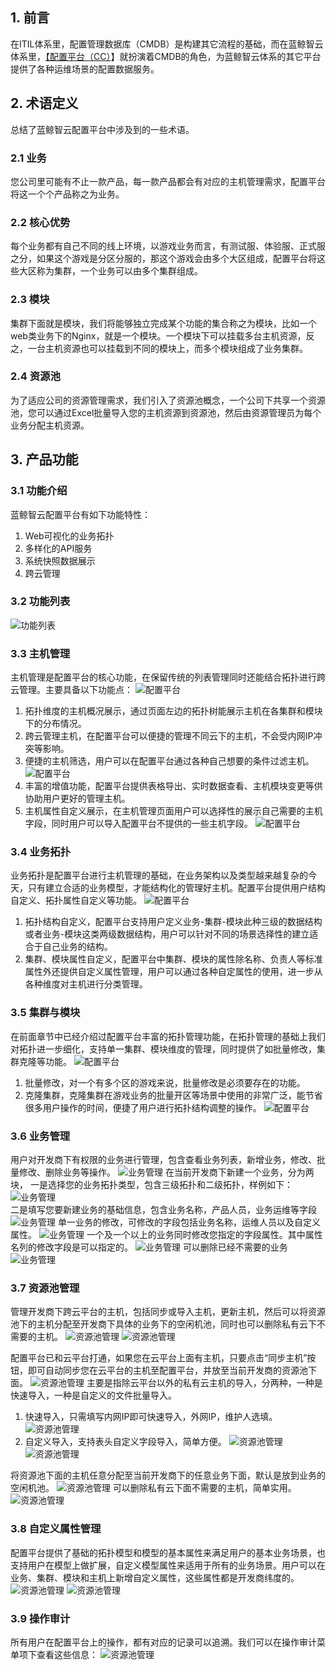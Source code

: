 ## 1. 前言 
在ITIL体系里，配置管理数据库（CMDB）是构建其它流程的基础，而在蓝鲸智云体系里，[【配置平台（CC）](http://o.qcloud.com/console?app=cc-new)】就扮演着CMDB的角色，为蓝鲸智云体系的其它平台提供了各种运维场景的配置数据服务。
## 2. 术语定义  
总结了蓝鲸智云配置平台中涉及到的一些术语。
### 2.1 业务 
您公司里可能有不止一款产品，每一款产品都会有对应的主机管理需求，配置平台将这一个个产品称之为业务。
### 2.2 核心优势 
每个业务都有自己不同的线上环境，以游戏业务而言，有测试服、体验服、正式服之分，如果这个游戏是分区分服的，那这个游戏会由多个大区组成，配置平台将这些大区称为集群，一个业务可以由多个集群组成。
### 2.3 模块
集群下面就是模块，我们将能够独立完成某个功能的集合称之为模块，比如一个web类业务下的Nginx，就是一个模块。一个模块下可以挂载多台主机资源，反之，一台主机资源也可以挂载到不同的模块上，而多个模块组成了业务集群。
### 2.4 资源池
为了适应公司的资源管理需求，我们引入了资源池概念，一个公司下共享一个资源池，您可以通过Excel批量导入您的主机资源到资源池，然后由资源管理员为每个业务分配主机资源。 

## 3. 产品功能
### 3.1 功能介绍
蓝鲸智云配置平台有如下功能特性：
1. Web可视化的业务拓扑
2. 多样化的API服务
3. 系统快照数据展示
4. 跨云管理 

### 3.2 功能列表
![功能列表](http://imgcache.tcecqpoc.fsphere.cn/image/mc.qcloudimg.com/static/img/97a88cf8f7c02f007f462d9961215210/1.jpg)

### 3.3 主机管理
主机管理是配置平台的核心功能，在保留传统的列表管理同时还能结合拓扑进行跨云管理。主要具备以下功能点：
![配置平台](http://imgcache.tcecqpoc.fsphere.cn/image/mc.qcloudimg.com/static/img/3af3e7bf58f35183c7724b0b7c912454/2.jpg) 
1. 拓扑维度的主机概况展示，通过页面左边的拓扑树能展示主机在各集群和模块下的分布情况。
2. 跨云管理主机，在配置平台可以便捷的管理不同云下的主机，不会受内网IP冲突等影响。
3. 便捷的主机筛选，用户可以在配置平台通过各种自己想要的条件过滤主机。
![配置平台](http://imgcache.tcecqpoc.fsphere.cn/image/mc.qcloudimg.com/static/img/2e9cf42be6b7136ef02e34d2f322c4b3/3.jpg)  
4. 丰富的增值功能，配置平台提供表格导出、实时数据查看、主机模块变更等供协助用户更好的管理主机。
5. 主机属性自定义展示，在主机管理页面用户可以选择性的展示自己需要的主机字段，同时用户可以导入配置平台不提供的一些主机字段。
![配置平台](http://imgcache.tcecqpoc.fsphere.cn/image/mc.qcloudimg.com/static/img/cf972e08779380f0a012412180f9431d/4.jpg) 
 

### 3.4 业务拓扑
业务拓扑是配置平台进行主机管理的基础，在业务架构以及类型越来越复杂的今天，只有建立合适的业务模型，才能结构化的管理好主机。配置平台提供用户结构自定义、拓扑属性自定义等功能。
![配置平台](http://imgcache.tcecqpoc.fsphere.cn/image/mc.qcloudimg.com/static/img/c05c7bbcc55490021762e77757583669/5.jpg)  
1. 拓扑结构自定义，配置平台支持用户定义业务-集群-模块此种三级的数据结构或者业务-模块这类两级数据结构，用户可以针对不同的场景选择性的建立适合于自己业务的结构。
2. 集群、模块属性自定义，配置平台中集群、模块的属性除名称、负责人等标准属性外还提供自定义属性管理，用户可以通过各种自定属性的使用，进一步从各种维度对主机进行分类管理。

### 3.5 集群与模块
在前面章节中已经介绍过配置平台丰富的拓扑管理功能，在拓扑管理的基础上我们对拓扑进一步细化，支持单一集群、模块维度的管理，同时提供了如批量修改，集群克隆等功能。
![配置平台](http://imgcache.tcecqpoc.fsphere.cn/image/mc.qcloudimg.com/static/img/ece06283816610a16476e32eb771c7a0/6.jpg) 
1. 批量修改，对一个有多个区的游戏来说，批量修改是必须要存在的功能。
2. 克隆集群，克隆集群在游戏业务的批量开区等场景中使用的非常广泛，能节省很多用户操作的时间，便捷了用户进行拓扑结构调整的操作。
![配置平台](http://imgcache.tcecqpoc.fsphere.cn/image/mc.qcloudimg.com/static/img/300ea8d7e698e18d6f9aff615a65fd03/7.jpg)  

### 3.6 业务管理
用户对开发商下有权限的业务进行管理，包含查看业务列表，新增业务，修改、批量修改、删除业务等操作。
![业务管理](http://imgcache.tcecqpoc.fsphere.cn/image/mc.qcloudimg.com/static/img/dfff84cec57ae936f4d0e9e2d42f744b/61.jpg) 
在当前开发商下新建一个业务，分为两块，
一是选择您的业务拓扑类型，包含三级拓扑和二级拓扑，样例如下：
![业务管理](http://imgcache.tcecqpoc.fsphere.cn/image/mc.qcloudimg.com/static/img/b8dc69f34e1343d1581d013a81c6beb8/62.jpg)  
二是填写您要新建业务的基础信息，包含业务名称，产品人员，业务运维等字段
![业务管理](http://imgcache.tcecqpoc.fsphere.cn/image/mc.qcloudimg.com/static/img/e7649d7e9661d6ee0957c5d3bd73d89a/63.jpg) 
单一业务的修改，可修改的字段包括业务名称，运维人员以及自定义属性。
![业务管理](http://imgcache.tcecqpoc.fsphere.cn/image/mc.qcloudimg.com/static/img/2ff86893a0d77294d94c23068ee1e057/64.jpg) 
一个及一个以上的业务同时修改您指定的字段属性。其中属性名列的修改字段是可以指定的。
![业务管理](http://imgcache.tcecqpoc.fsphere.cn/image/mc.qcloudimg.com/static/img/3e302c52fe319c7c771ee7d66c8a28ff/65.jpg) 
可以删除已经不需要的业务
![业务管理](http://imgcache.tcecqpoc.fsphere.cn/image/mc.qcloudimg.com/static/img/fba9e11f41f10f5b79df97d4eabf2906/66.jpg) 
### 3.7 资源池管理
管理开发商下跨云平台的主机，包括同步或导入主机，更新主机，然后可以将资源池下的主机分配至开发商下具体的业务下的空闲机池，同时也可以删除私有云下不需要的主机。
![资源池管理](http://imgcache.tcecqpoc.fsphere.cn/image/mc.qcloudimg.com/static/img/a73c2050f029c4cf38ca25680ef1527b/71.jpg)
![资源池管理](http://imgcache.tcecqpoc.fsphere.cn/image/mc.qcloudimg.com/static/img/3a91cfa6dc71a46e691323b16748f3c6/72.jpg)  

配置平台已和云平台打通，如果您在云平台上面有主机，只要点击“同步主机”按钮，即可自动同步您在云平台的主机至配置平台，并放至当前开发商的资源池下面。
![资源池管理](http://imgcache.tcecqpoc.fsphere.cn/image/mc.qcloudimg.com/static/img/a9f8e5f7ddc11a8478b5dd5990dae6bc/73.jpg) 
主要是指除云平台以外的私有云主机的导入，分两种，一种是快速导入，一种是自定义的文件批量导入。
1. 快速导入，只需填写内网IP即可快速导入，外网IP，维护人选填。
![资源池管理](http://imgcache.tcecqpoc.fsphere.cn/image/mc.qcloudimg.com/static/img/5d2b64d084fe5d6ec6cc6db6924f31c7/74.jpg)
2. 自定义导入，支持表头自定义字段导入，简单方便。
![资源池管理](http://imgcache.tcecqpoc.fsphere.cn/image/mc.qcloudimg.com/static/img/7ad68473a21c3aa68293182b62263ca6/75.jpg)
![资源池管理](http://imgcache.tcecqpoc.fsphere.cn/image/mc.qcloudimg.com/static/img/847745d602a64ca210d9738e9650140e/76.jpg)
 
将资源池下面的主机任意分配至当前开发商下的任意业务下面，默认是放到业务的空闲机池。
![资源池管理](http://imgcache.tcecqpoc.fsphere.cn/image/mc.qcloudimg.com/static/img/b0ac972765156783ebe51712691d68bb/77.jpg) 
可以删除私有云下面不需要的主机，简单实用。
![资源池管理](http://imgcache.tcecqpoc.fsphere.cn/image/mc.qcloudimg.com/static/img/f539d23fb00c5df25d3e50199f327c59/78.jpg) 

### 3.8 自定义属性管理
配置平台提供了基础的拓扑模型和模型的基本属性来满足用户的基本业务场景，也支持用户在模型上做扩展，自定义模型属性来适用于所有的业务场景。用户可以在业务、集群、模块和主机上新增自定义属性，这些属性都是开发商纬度的。
![资源池管理](http://imgcache.tcecqpoc.fsphere.cn/image/mc.qcloudimg.com/static/img/cb0d32f6f4781415b8a5a4962ff11664/79.jpg)
![资源池管理](http://imgcache.tcecqpoc.fsphere.cn/image/mc.qcloudimg.com/static/img/fb643919ce6008a1cb9e62e429adfba3/710.jpg) 

### 3.9 操作审计
所有用户在配置平台上的操作，都有对应的记录可以追溯。我们可以在操作审计菜单项下查看这些信息： 
![资源池管理](http://imgcache.tcecqpoc.fsphere.cn/image/mc.qcloudimg.com/static/img/1c11de1791a1642dac74269af47309a4/711.jpg)  





